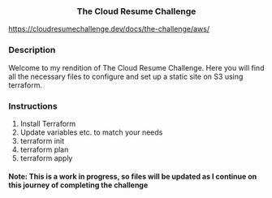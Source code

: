 <h3 align="center">The Cloud Resume Challenge</h3>

https://cloudresumechallenge.dev/docs/the-challenge/aws/

### Description

Welcome to my rendition of The Cloud Resume Challenge. Here you will find all the necessary files to configure and set up a static site on S3 using terraform. 

### Instructions

1. Install Terraform
2. Update variables etc. to match your needs
3. terraform init
4. terraform plan
5. terraform apply

#### Note: This is a work in progress, so files will be updated as I continue on this journey of completing the challenge
